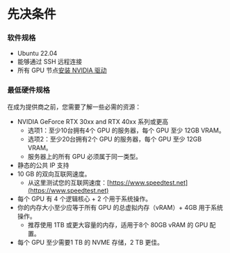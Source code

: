 # 先决条件

### 软件规格 <a href="#hpaxl" id="hpaxl"></a>

* Ubuntu 22.04&#x20;
* 能够通过 SSH 远程连接
* 所有 GPU 节点[安装 NVIDIA 驱动](https://ubuntu.com/server/docs/nvidia-drivers-installation)

### 最低硬件规格 <a href="#lpzfz" id="lpzfz"></a>

在成为提供商之前，您需要了解一些必需的资源：

* NVIDIA GeForce RTX 30xx and RTX 40xx 系列或更高
  * 选项1：至少10台拥有4个 GPU 的服务器，每个 GPU 至少 12GB VRAM。
  * 选项2：至少20台拥有2个 GPU 的服务器，每个 GPU 至少 12GB VRAM。
  * 服务器上的所有 GPU 必须属于同一类型。
* 静态的公共 IP 支持
* 10 GB 的双向互联网速度。
  * 从这里测试您的互联网速度：[https://www.speedtest.net](https://www.speedtest.net)
* 每个 GPU 有 4 个逻辑核心 + 2 个用于系统操作。
* 你的内存大小至少应等于所有 GPU 的总虚拟内存（vRAM）+ 4GB 用于系统操作。
  * 推荐使用 1TB 或更大容量的内存，适用于8个 80GB vRAM 的 GPU 配置。
* 每个 GPU 至少需要1 TB 的 NVME 存储，2 TB 更佳。
